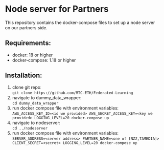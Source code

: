 # Node server for Partners 

This repository contains the docker-compose files to set up a node server on our partners side.

## Requirements:
- docker: 18 or higher
- docker-compose: 1.18 or higher

## Installation:
1. clone git repo:\
`git clone https://github.com/MTC-ETH/Federated-Learning`
2. navigate to dummy_data_wrapper:\
`cd dummy_data_wrapper`
3. run docker compose file with environment variables:\
`AWS_ACCESS_KEY_ID=<id we provided> AWS_SECRET_ACCESS_KEY=<key we provided> LOGGING_LEVEL=20 docker-compose up` 
4. navigate to nodeserver:\
`cd ../nodeserver`
5. run docker compose file with environment variables:\
`SERVER_ADDRESS=<server address> PARTNER_NAME=<one of [NZZ,TAMEDIA]> CLIENT_SECRET=<secret> LOGGING_LEVEL=20 docker-compose up`
